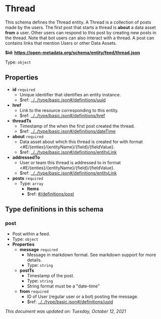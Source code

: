 # Thread

This schema defines the Thread entity. A Thread is a collection of posts made by the users. The first post that starts a thread is **about** a data asset **from** a user. Other users can respond to this post by creating new posts in the thread. Note that bot users can also interact with a thread. A post can contains links that mention Users or other Data Assets.

**$id: https://open-metadata.org/schema/entity/feed/thread.json**

Type: `object`

## Properties
 - **id** `required`
   - Unique identifier that identifies an entity instance.
   - $ref: [../../type/basic.json#/definitions/uuid](../types/basic.md#uuid)
 - **href**
   - Link to the resource corresponding to this entity.
   - $ref: [../../type/basic.json#/definitions/href](../types/basic.md#href)
 - **threadTs**
   - Timestamp of the when the first post created the thread.
   - $ref: [../../type/basic.json#/definitions/dateTime](../types/basic.md#datetime)
 - **about** `required`
   - Data asset about which this thread is created for with format <#E/{enties}/{entityName}/{field}/{fieldValue}.
   - $ref: [../../type/basic.json#/definitions/entityLink](../types/basic.md#entitylink)
 - **addressedTo**
   - User or team this thread is addressed to in format <#E/{enties}/{entityName}/{field}/{fieldValue}.
   - $ref: [../../type/basic.json#/definitions/entityLink](../types/basic.md#entitylink)
 - **posts** `required`
   - Type: `array`
     - **Items**
     - $ref: [#/definitions/post](#post)


## Type definitions in this schema
### post

 - Post within a feed.
 - Type: `object`
 - **Properties**
   - **message** `required`
     - Message in markdown format. See markdown support for more details.
     - Type: `string`
   - **postTs**
     - Timestamp of the post.
     - Type: `string`
     - String format must be a "date-time"
   - **from** `required`
     - ID of User (regular user or a bot) posting the message.
     - $ref: [../../type/basic.json#/definitions/uuid](../types/basic.md#uuid)



_This document was updated on: Tuesday, October 12, 2021_